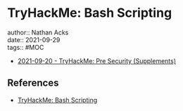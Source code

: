 # TryHackMe: Bash Scripting

author:: Nathan Acks  
date:: 2021-09-29  
tags:: #MOC

* [2021-09-20 - TryHackMe: Pre Security (Supplements)](../log/2021-09-20-tryhackme-pre-security-supplements.md)

## References

* [TryHackMe: Bash Scripting](https://tryhackme.com/room/bashscripting)
